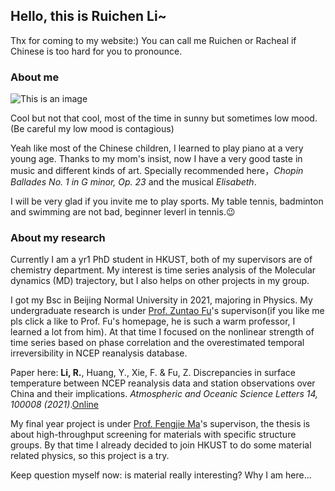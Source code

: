 ## Hello, this is Ruichen Li~

Thx for coming to my website:) You can call me Ruichen or Racheal if Chinese is too hard for you to pronounce.

### About me

![This is an image](https://i.ibb.co/Kxz0qFh/20220210142807.jpg)

Cool but not that cool, most of the time in sunny but sometimes low mood. (Be careful my low mood is contagious)

Yeah like most of the Chinese children, I learned to play piano at a very young age. Thanks to my mom's insist, now I have a very good taste in music and different kinds of art. Specially recommended here，*Chopin Ballades No. 1 in G minor, Op. 23* and the musical *Elisabeth*.

I will be very glad if you invite me to play sports. My table tennis, badminton and swimming are not bad, beginner leverl in tennis.:wink:

### About my research

Currently I am a yr1 PhD student in HKUST, both of my supervisors are of chemistry department. My interest is time series analysis of the Molecular dynamics (MD) trajectory, but I also helps on other projects in my group.

I got my Bsc in Beijing Normal University in 2021, majoring in Physics. My undergraduate research is under [Prof. Zuntao Fu](http://faculty.pku.edu.cn/fuzuntao/en/index.htm)'s supervison(if you like me pls click a like to Prof. Fu's homepage, he is such a warm professor, I learned a lot from him). At that time I focused on the nonlinear strength of time series based on phase correlation and the overestimated temporal irreversibility in NCEP reanalysis database. 

Paper here: **Li, R.**, Huang, Y., Xie, F. & Fu, Z. Discrepancies in surface temperature between NCEP reanalysis data and station observations over China and their implications. *Atmospheric and Oceanic Science Letters 14, 100008 (2021)*.[Online](https://doi.org/10.1016/j.aosl.2020.100008)

My final year project is under [Prof. Fengjie Ma](http://virphysics.bnu.edu.cn/web/application/faculty/mafengjie/index.htm)'s supervison, the thesis is about high-throughput screening for materials with specific structure groups. By that time I already decided to join HKUST to do some material related physics, so this project is a try.

Keep question myself now: is material really interesting? Why I am here...
